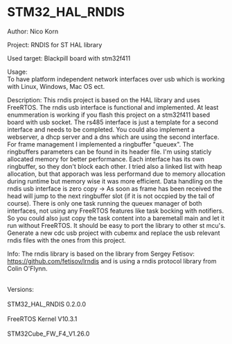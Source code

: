 # STM32_HAL_RNDIS
Author: Nico Korn

Project: 
RNDIS for ST HAL library

Used target: 
Blackpill board with stm32f411

Usage:	
To have platform independent network interfaces over usb which is working with Linux, Windows, Mac OS ect.

Description:
This rndis project is based on the HAL library and uses FreeRTOS. The rndis usb interface is functional and implemented. At least enummeration is working if you flash this project on a stm32f411 based board with usb socket.
The rs485 interface is just a template for a second interface and needs to be completed. You could also implement a webserver, a dhcp server and a dns which are using the second interface.
For frame management I implemented a ringbuffer "queuex". The ringbuffers parameters can be found in its header file. I'm using staticly allocated memory for better performance. Each interface has its own ringbuffer, so they don't block each other.
I tried also a linked list with heap allocation, but that apporach was less performand due to memory allocation during runtime but memory wise it was more efficient.
Data handling on the rndis usb interface is zero copy -> As soon as frame has been received the head will jump to the next ringbuffer slot (if it is not occpied by the tail of course).
There is only one task running the queuex manager of both interfaces, not using any FreeRTOS features like task bocking with notifiers. So you could also just copy the task content into a baremetall main and let it run without FreeRTOS.
It should be easy to port the library to other st mcu's. Generate a new cdc usb project with cubemx and replace the usb relevant rndis files with the ones from this project.

Info: 
The rndis library is based on the library from Sergey Fetisov: https://github.com/fetisov/lrndis and is using a rndis protocol library from Colin O'Flynn.

<br>Versions: </br>
<br>STM32_HAL_RNDIS 0.2.0.0 </br>
<br>FreeRTOS Kernel V10.3.1 </br>
<br>STM32Cube_FW_F4_V1.26.0 </br>

